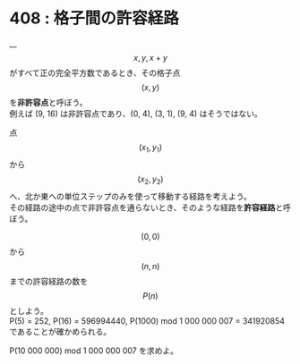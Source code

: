 # 408 : 格子間の許容経路

\_\_$$x, y, x+y$$がすべて正の完全平方数であるとき、その格子点$$(x,y)$$を**非許容点**と呼ぼう。  
例えば \(9, 16\) は非許容点であり、\(0, 4\), \(3, 1\), \(9, 4\) はそうではない。

点$$(x_1, y_1)$$から$$(x_2,y_2)$$へ、北か東への単位ステップのみを使って移動する経路を考えよう。  
その経路の途中の点で非許容点を通らないとき、そのような経路を**許容経路**と呼ぼう。

$$(0, 0)$$から$$(n,n)$$までの許容経路の数を$$P(n)$$としよう。  
P\(5\) = 252, P\(16\) = 596994440, P\(1000\) mod 1 000 000 007 = 341920854 であることが確かめられる。

P\(10 000 000\) mod 1 000 000 007 を求めよ。

